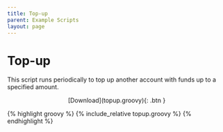 ```yaml
---
title: Top-up
parent: Example Scripts
layout: page
---
```


# Top-up
This script runs periodically to top up another account with funds up to a specified amount.

<div style="text-align: center;" markdown="1">
[Download](topup.groovy){: .btn }
</div>

{% highlight groovy %}
{% include_relative topup.groovy %}
{% endhighlight %}
